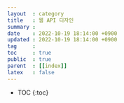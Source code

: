 ```yaml
---
layout  : category
title   : 웹 API 디자인
summary : 
date    : 2022-10-19 18:14:00 +0900
updated : 2022-10-19 18:14:00 +0900
tag     : 
toc     : true
public  : true
parent  : [[index]]
latex   : false
---
```

* TOC
{:toc}
